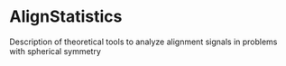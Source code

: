 # AlignStatistics
Description of theoretical tools to analyze alignment signals in problems with spherical symmetry
